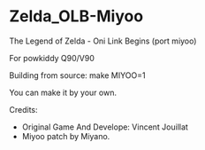 # Zelda_OLB-Miyoo
The Legend of Zelda - Oni Link Begins (port miyoo)

For powkiddy Q90/V90

Building from source: make MIYOO=1

You can make it by your own.

Credits:
- Original Game And Develope: Vincent Jouillat
- Miyoo patch by Miyano.
